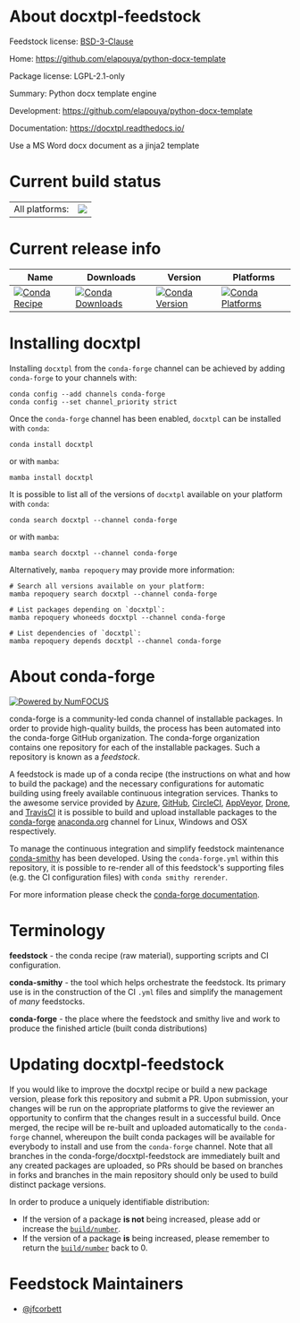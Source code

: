 About docxtpl-feedstock
=======================

Feedstock license: [BSD-3-Clause](https://github.com/conda-forge/docxtpl-feedstock/blob/main/LICENSE.txt)

Home: https://github.com/elapouya/python-docx-template

Package license: LGPL-2.1-only

Summary: Python docx template engine

Development: https://github.com/elapouya/python-docx-template

Documentation: https://docxtpl.readthedocs.io/

Use a MS Word docx document as a jinja2 template


Current build status
====================


<table><tr><td>All platforms:</td>
    <td>
      <a href="https://dev.azure.com/conda-forge/feedstock-builds/_build/latest?definitionId=6812&branchName=main">
        <img src="https://dev.azure.com/conda-forge/feedstock-builds/_apis/build/status/docxtpl-feedstock?branchName=main">
      </a>
    </td>
  </tr>
</table>

Current release info
====================

| Name | Downloads | Version | Platforms |
| --- | --- | --- | --- |
| [![Conda Recipe](https://img.shields.io/badge/recipe-docxtpl-green.svg)](https://anaconda.org/conda-forge/docxtpl) | [![Conda Downloads](https://img.shields.io/conda/dn/conda-forge/docxtpl.svg)](https://anaconda.org/conda-forge/docxtpl) | [![Conda Version](https://img.shields.io/conda/vn/conda-forge/docxtpl.svg)](https://anaconda.org/conda-forge/docxtpl) | [![Conda Platforms](https://img.shields.io/conda/pn/conda-forge/docxtpl.svg)](https://anaconda.org/conda-forge/docxtpl) |

Installing docxtpl
==================

Installing `docxtpl` from the `conda-forge` channel can be achieved by adding `conda-forge` to your channels with:

```
conda config --add channels conda-forge
conda config --set channel_priority strict
```

Once the `conda-forge` channel has been enabled, `docxtpl` can be installed with `conda`:

```
conda install docxtpl
```

or with `mamba`:

```
mamba install docxtpl
```

It is possible to list all of the versions of `docxtpl` available on your platform with `conda`:

```
conda search docxtpl --channel conda-forge
```

or with `mamba`:

```
mamba search docxtpl --channel conda-forge
```

Alternatively, `mamba repoquery` may provide more information:

```
# Search all versions available on your platform:
mamba repoquery search docxtpl --channel conda-forge

# List packages depending on `docxtpl`:
mamba repoquery whoneeds docxtpl --channel conda-forge

# List dependencies of `docxtpl`:
mamba repoquery depends docxtpl --channel conda-forge
```


About conda-forge
=================

[![Powered by
NumFOCUS](https://img.shields.io/badge/powered%20by-NumFOCUS-orange.svg?style=flat&colorA=E1523D&colorB=007D8A)](https://numfocus.org)

conda-forge is a community-led conda channel of installable packages.
In order to provide high-quality builds, the process has been automated into the
conda-forge GitHub organization. The conda-forge organization contains one repository
for each of the installable packages. Such a repository is known as a *feedstock*.

A feedstock is made up of a conda recipe (the instructions on what and how to build
the package) and the necessary configurations for automatic building using freely
available continuous integration services. Thanks to the awesome service provided by
[Azure](https://azure.microsoft.com/en-us/services/devops/), [GitHub](https://github.com/),
[CircleCI](https://circleci.com/), [AppVeyor](https://www.appveyor.com/),
[Drone](https://cloud.drone.io/welcome), and [TravisCI](https://travis-ci.com/)
it is possible to build and upload installable packages to the
[conda-forge](https://anaconda.org/conda-forge) [anaconda.org](https://anaconda.org/)
channel for Linux, Windows and OSX respectively.

To manage the continuous integration and simplify feedstock maintenance
[conda-smithy](https://github.com/conda-forge/conda-smithy) has been developed.
Using the ``conda-forge.yml`` within this repository, it is possible to re-render all of
this feedstock's supporting files (e.g. the CI configuration files) with ``conda smithy rerender``.

For more information please check the [conda-forge documentation](https://conda-forge.org/docs/).

Terminology
===========

**feedstock** - the conda recipe (raw material), supporting scripts and CI configuration.

**conda-smithy** - the tool which helps orchestrate the feedstock.
                   Its primary use is in the construction of the CI ``.yml`` files
                   and simplify the management of *many* feedstocks.

**conda-forge** - the place where the feedstock and smithy live and work to
                  produce the finished article (built conda distributions)


Updating docxtpl-feedstock
==========================

If you would like to improve the docxtpl recipe or build a new
package version, please fork this repository and submit a PR. Upon submission,
your changes will be run on the appropriate platforms to give the reviewer an
opportunity to confirm that the changes result in a successful build. Once
merged, the recipe will be re-built and uploaded automatically to the
`conda-forge` channel, whereupon the built conda packages will be available for
everybody to install and use from the `conda-forge` channel.
Note that all branches in the conda-forge/docxtpl-feedstock are
immediately built and any created packages are uploaded, so PRs should be based
on branches in forks and branches in the main repository should only be used to
build distinct package versions.

In order to produce a uniquely identifiable distribution:
 * If the version of a package **is not** being increased, please add or increase
   the [``build/number``](https://docs.conda.io/projects/conda-build/en/latest/resources/define-metadata.html#build-number-and-string).
 * If the version of a package **is** being increased, please remember to return
   the [``build/number``](https://docs.conda.io/projects/conda-build/en/latest/resources/define-metadata.html#build-number-and-string)
   back to 0.

Feedstock Maintainers
=====================

* [@jfcorbett](https://github.com/jfcorbett/)

